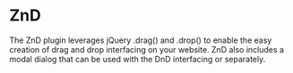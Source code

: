 ZnD
===

The ZnD plugin leverages jQuery .drag() and .drop() to enable the easy creation of drag and drop interfacing on your website. ZnD also includes a modal dialog that can be used with the DnD interfacing or separately.  

